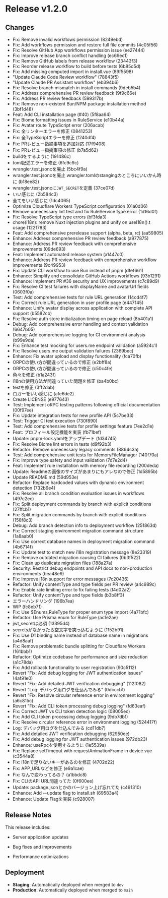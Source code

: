 # Release v1.2.0

## Changes

- Fix: Remove invalid workflows permission (8249ebd)
- Fix: Add workflows permission and restore full file commits (4c05f56)
- Fix: Resolve GitHub App workflows permission issue (ee27444)
- Fix: Improve release branch conflict handling (ec69ec1)
- Fix: Remove GitHub labels from release workflow (23443f3)
- Fix: Reorder release workflow to build before tests (6b85d5d)
- Fix: Add missing computed import in install.vue (89f5598)
- "Update Claude Code Review workflow" (78843f5)
- "Update Claude PR Assistant workflow" (eb394b6)
- Fix: Resolve branch mismatch in install commands (9deb5b4)
- Fix: Address comprehensive PR review feedback (9f9c66e)
- Fix: Address PR review feedback (599317b)
- Fix: Remove non-existent Bun/NPM package installation method (3bf1d48)
- Feat: Add CLI installation page (#40) (5f8aa64)
- Fix: Biome formatting issues in RuleService (e10b44a)
- Fix: Avatar route TypeScript error (206acab)
- Fix: 全リンターエラーを修正 (0841253)
- Fix: 全TypeScriptエラーを修正 (f240df4)
- Fix: PRレビュー指摘事項を追加対応 (17f9408)
- Fix: PRレビュー指摘事項の修正 (b7a5d62)
- buildをするように (191486c)
- toml記述エラーを修正 (6fc9c9c)
- wrangler.test.jsoncを廃止 (5bc4f9a)
- wrangler.test.jsoncを廃止 wrangler.tomlのstangingのところにいいかん時に (b18ee82)
- wrangler.test.jsoncに`JWT_SECRET`を定義 (37ce07d)
- いい感じに (2b584c3)
- 全てをいい感じに (1dc4065)
- Optimize Cloudflare Workers TypeScript configuration (01a0d06)
- Remove unnecessary lint test and fix RuleService type error (1d16d0f)
- Fix: Resolve TypeScript type errors (bf3fda3)
- chore(i18n): remove Nuxt  injection plugins and unify on useI18n().t usage (1221783)
- Feat: Add comprehensive prerelease support (alpha, beta, rc) (aa59805)
- Enhance: Address comprehensive PR review feedback (a977875)
- Enhance: Address PR review feedback with comprehensive improvements (09de693)
- Feat: Implement automated release system (a1447c0)
- Enhance: Address PR review feedback with comprehensive workflow improvements (9c49953)
- Fix: Update CLI workflow to use Bun instead of pnpm (dfef661)
- Enhance: Simplify and consolidate GitHub Actions workflows (93b1291)
- Enhance: Implement PR #36 security and UX improvements (c7c89d9)
- Fix: Resolve CI test failures with displayName and avatarUrl fields (0603f0a)
- Test: Add comprehensive tests for rule URL generation (14cd4f7)
- Fix: Correct rule URL generation in user profile page (e447145)
- Enhance: Unify avatar display across application with complete API support (b5582cb)
- Fix: Resolve auth store initialization timing on page reload (8b401a1)
- Debug: Add comprehensive error handling and context validation (6647b05)
- Debug: Add comprehensive logging for CI environment analysis (b99e9da)
- Fix: Enhance test mocking for users.me endpoint validation (a5924c1)
- Fix: Resolve users.me output validation failures (2369bec)
- Enhance: Fix avatar upload and display functionality (fca70fb)
- ORPCの使い方が間違っているので修正 (e2bff8a)
- ORPCの使い方が間違っているので修正 (c50c4fe)
- 色々を修正 (b1a243f)
- i18nの使用方法が間違っていた問題を修正 (ba4b0bc)
- testを修正 (3ff2dab)
- ロガーをいい感じに (afe6de2)
- Create LICENSE (e977643)
- Test: Implement oRPC testing patterns following official documentation (00f97ee)
- Fix: Update integration tests for new profile API (5c7be33)
- Test: Trigger CI test execution (730f890)
- Test: Add comprehensive tests for profile settings feature (7ee2d1e)
- Feat: プロフィール設定機能を実装 (fb71bef)
- Update: pnpm-lock.yamlをアップデート (fd34745)
- Fix: Resolve Biome lint errors in tests (d9f92b3)
- Refactor: Remove unnecessary legacy comments (8864c3a)
- Test: Add comprehensive unit tests for MemoryFileManager (140f70a)
- Fix: Improve type safety and input validation (7d7e2d4)
- Feat: Implement rule installation with memory file recording (200deda)
- Update: Readmeの画像のサイズがあまりにもアレなので修正 (1d5895b)
- Update README.md (59d953e)
- Refactor: Replace hardcoded values with dynamic environment detection (732b6e4)
- Fix: Resolve all branch condition evaluation issues in workflows (497c2ec)
- Fix: Split deployment commands by branch with explicit conditions (27ffcb1)
- Fix: Split migration commands by branch with explicit conditions (158f8c3)
- Debug: Add branch detection info to deployment workflow (251863d)
- Fix: Correct staging environment migration command structure (1a8aab0)
- Fix: Use correct database names in deployment migration command (4b6714f)
- Fix: Update test to match new i18n registration message (8e23319)
- Fix: Remove outdated migration causing CI failures (0b3f522)
- Fix: Clean up duplicate migration files (188a27a)
- Security: Restrict debug endpoints and API docs to non-production environments (bea48e9)
- Fix: Improve i18n support for error messages (7c20436)
- Refactor: Unify contentType and type fields per PR review (a4c989c)
- Fix: Enable rate limiting error to fix failing tests (f4d02a2)
- Refactor: Unify contentType and type fields (b3b8ff3)
- エラーハンドリング (196b7ea)
- WIP (fc8eb71)
- Fix: Use $Enums.RuleType for proper enum type import (4a71bfc)
- Refactor: Use Prisma enum for RuleType (ac1e2ae)
- jwt_secretは必須 (13395d4)
- secretsがなかったら空文字を突っ込むように (1152b91)
- Fix: Use D1 binding name instead of database name in migrations (a4d8aaf)
- Fix: Remove problematic bundle splitting for Cloudflare Workers (161bbb1)
- Refactor: Optimize codebase for performance and size reduction (a1c78da)
- Fix: Add rollback functionality to user registration (90c5112)
- Revert "Fix: Add debug logging for JWT authentication issues" (4af91e0)
- Revert "Fix: Add detailed JWT verification debugging" (112f082)
- Revert "Log: デバッグ用ログを仕込んでみる" (0dcccb1)
- Revert "Fix: Resolve circular reference error in environment logging" (a6c815c)
- Revert "Fix: Add CLI token processing debug logging" (fd63eaf)
- Fix: Correct JWT vs CLI token detection logic (08005ec)
- Fix: Add CLI token processing debug logging (9db7db1)
- Fix: Resolve circular reference error in environment logging (524417f)
- Log: デバッグ用ログを仕込んでみる (cd11db7)
- Fix: Add detailed JWT verification debugging (62950ee)
- Fix: Add debug logging for JWT authentication issues (972db23)
- Enhance: useRpcを使用するように (1e5539a)
- Fix: Replace setTimeout with requestAnimationFrame in device.vue (c3544a8)
- Fix: i18nで足りないキーがあるのを修正 (4702d22)
- Fix: APP_URLなどを修正 (e9a1cae)
- Fix: なんで変わってるの？ (a1bbdc8)
- Fix: CLIのAPI URL間違ってた (0f600ee)
- Update: package.jsonとかのバージョン上げ忘れてた (c491310)
- Enhance: Add --update flag to install.sh (69583a4)
- Enhance: Update Flagを実装 (c928007)

## Release Notes

This release includes:
- Server application updates

- Bug fixes and improvements
- Performance optimizations

## Deployment

- **Staging**: Automatically deployed when merged to `dev`
- **Production**: Automatically deployed when merged to `main`

